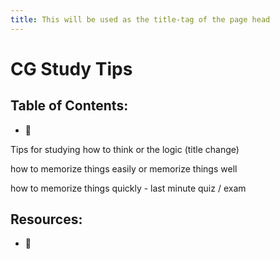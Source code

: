 ```yaml
---
title: This will be used as the title-tag of the page head
---
```


# CG Study Tips

## Table of Contents:
* :shrug:



Tips for studying how to think or the logic (title change)

how to memorize things easily or memorize things well

how to memorize things quickly - last minute quiz / exam



## Resources:
* :shrug:
